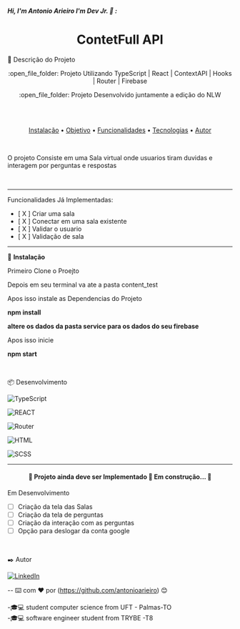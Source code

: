 ##### Hi, I'm Antonio Arieiro I'm Dev Jr. :boy: : 

<h1 align="center">ContetFull API</h1>
🚀 Descrição do Projeto
<p align="center">:open_file_folder: Projeto Utilizando TypeScript | React | ContextAPI | Hooks | Router | Firebase</p>
<p align="center">:open_file_folder: Projeto Desenvolvido juntamente a edição do NLW</p>
  <br>
  <br>
 <p align="center">
 <a href="#instalacao">Instalação</a> • 
 <a href="#objetivo">Objetivo</a> •
 <a href="#funcionalidades">Funcionalidades</a> • 
 <a href="#tecnologias">Tecnologias</a> • 
 <a href="#autor">Autor</a>
</p>
  <br>
  <p id="objetivo"> O projeto Consiste em uma Sala virtual onde usuarios tiram duvidas e interagem por perguntas e respostas</p>
  <br>
  <hr>
  <p id="func">

<p id="funcionalidades">  Funcionalidades Já Implementadas:
	<ul>
		<li> [ X ] Criar uma sala </li>
		<li> [ X ] Conectar em uma sala existente </li>
		<li> [ X ] Validar o usuario </li>
		<li> [ X ] Validação de sala </li>
	</ul>
</p>

<hr>
  <p id="instalacao">
	🔧 <b>Instalação</b>
	<p>Primeiro Clone o Proejto </p>
	<p>Depois em seu terminal va ate a pasta content_test </p>
	<p>Apos isso instale as Dependencias do Projeto</p>
	<p><b>npm install</b></p>
  <p><b>altere os dados da pasta service para os dados do seu firebase</b></p>
	<p>Apos isso inicie </p>
	<p><b>npm start</b></p>
  </p>
  <br>
<p id="tecnologias">  📦 Desenvolvimento </p>

![TypeScript](https://img.shields.io/badge/-TypeScript-000000?style=flat&logo=typescript)

![REACT](http://img.shields.io/badge/REACT-000000?style=flat&logo=react)

![Router](https://img.shields.io/badge/React%20Router-000000?style=flat&logo=reactrouter)

![HTML](https://img.shields.io/badge/-HTML-000000?style=flat&logo=html5)

![SCSS](https://img.shields.io/badge/SCSS-000000?style=flat&logo=sass)


---


<h4 align="center"> 
	🚧  Projeto ainda deve ser Implementado  🚀 Em construção...  🚧
</h4>

Em Desenvolvimento
- [ ] Criação da tela das Salas
- [ ] Criação da tela de perguntas
- [ ] Criação da interação com as perguntas
- [ ] Opção para deslogar da conta google

<br>
<p id="autor"></p>
 ✒️ Autor

[![LinkedIn](https://img.shields.io/badge/-LINKEDIN-0077B5?style=for-the-badge&logo=linkedin&logoColor=white)](https://www.linkedin.com/in/antonio-arieiro-50a9301b2/)

--
⌨️ com ❤️ por (https://github.com/antonioarieiro) 😊

-🎓:computer: student computer science from UFT - Palmas-TO
<br>
-🎓:computer: software engineer student from TRYBE -T8

